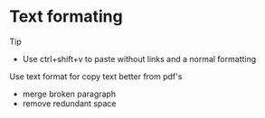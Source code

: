 # Text formating

>[!TIP]
> - Use ctrl+shift+v to paste without links and a normal formatting


Use text format for copy text better from pdf's
- merge broken paragraph
- remove redundant space


